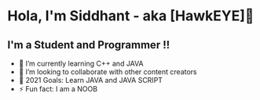 # Hola, I'm Siddhant - aka [HawkEYE]👋

<!--
**TechnoAS/TechnoAS** is a ✨ _special_ ✨ repository because its `README.md` (this file) appears on your GitHub profile.

Here are some ideas to get you started:

- 🔭 I’m currently working on ...
- 🌱 I’m currently learning ...
- 👯 I’m looking to collaborate on ...
- 🤔 I’m looking for help with ...
- 💬 Ask me about ...
- 📫 How to reach me: ...
- 😄 Pronouns: ...
- ⚡ Fun fact: ...
-->
## I'm a Student and  Programmer !!

- 🌱 I’m currently learning C++ and JAVA 
- 👯 I’m looking to collaborate with other content creators
- 🥅 2021 Goals: Learn JAVA and JAVA SCRIPT
- ⚡ Fun fact: I am a NOOB
